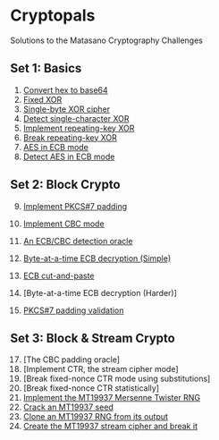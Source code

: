 # Cryptopals

Solutions to the Matasano Cryptography Challenges



## Set 1: Basics

1. [Convert hex to base64](/solutions/challenge1.py)
2. [Fixed XOR](/solutions/challenge2.py)
3. [Single-byte XOR cipher](/solutions/challenge3.py)
4. [Detect single-character XOR](/solutions/challenge4.py)
5. [Implement repeating-key XOR](/solutions/challenge5.py)
6. [Break repeating-key XOR](/solutions/challenge6.py)
7. [AES in ECB mode](/solutions/challenge7.py)
8. [Detect AES in ECB mode](/solutions/challenge8.py)



## Set 2: Block Crypto

9. [Implement PKCS#7 padding](/solutions/challenge9.py)

10. [Implement CBC mode](/solutions/challenge10.py)

11. [An ECB/CBC detection oracle](/solutions/challenge11.py)

12. [Byte-at-a-time ECB decryption (Simple)](/solutions/challenge12.py)

13. [ECB cut-and-paste](/solutions/challenge13.py)

14. [Byte-at-a-time ECB decryption (Harder)]

15. [PKCS#7 padding validation](/solutions/challenge15.py)

    

## Set 3: Block & Stream Crypto

17. [The CBC padding oracle]
18. [Implement CTR, the stream cipher mode]
19. [Break fixed-nonce CTR mode using substitutions]
20. [Break fixed-nonce CTR statistically]
21. [Implement the MT19937 Mersenne Twister RNG](https://github.com/anneouyang/MT19937)
22. [Crack an MT19937 seed](https://github.com/anneouyang/MT19937)
23. [Clone an MT19937 RNG from its output](https://github.com/anneouyang/MT19937)
24. [Create the MT19937 stream cipher and break it](https://github.com/anneouyang/MT19937)